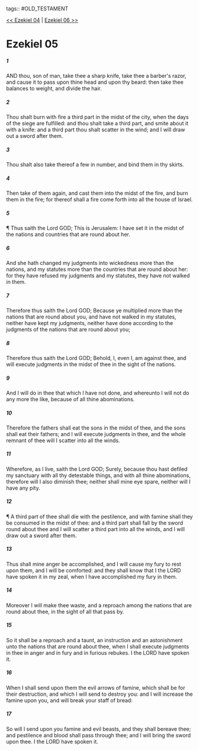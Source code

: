 tags:: #OLD_TESTAMENT

[<< Ezekiel 04](OLD_TESTAMENT/26_Ezekiel/Ezekiel_04.md) | [Ezekiel 06 >>](OLD_TESTAMENT/26_Ezekiel/Ezekiel_06.md)

# Ezekiel 05

##### 1

AND thou, son of man, take thee a sharp knife, take thee a barber's razor, and cause it to pass upon thine head and upon thy beard: then take thee balances to weight, and divide the hair.

##### 2

Thou shalt burn with fire a third part in the midst of the city, when the days of the siege are fulfilled: and thou shalt take a third part, and smite about it with a knife: and a third part thou shalt scatter in the wind; and I will draw out a sword after them.

##### 3

Thou shalt also take thereof a few in number, and bind them in thy skirts.

##### 4

Then take of them again, and cast them into the midst of the fire, and burn them in the fire; for thereof shall a fire come forth into all the house of Israel.

##### 5

¶ Thus saith the Lord GOD; This is Jerusalem: I have set it in the midst of the nations and countries that are round about her.

##### 6

And she hath changed my judgments into wickedness more than the nations, and my statutes more than the countries that are round about her: for they have refused my judgments and my statutes, they have not walked in them.

##### 7

Therefore thus saith the Lord GOD; Because ye multiplied more than the nations that are round about you, and have not walked in my statutes, neither have kept my judgments, neither have done according to the judgments of the nations that are round about you;

##### 8

Therefore thus saith the Lord GOD; Behold, I, even I, am against thee, and will execute judgments in the midst of thee in the sight of the nations.

##### 9

And I will do in thee that which I have not done, and whereunto I will not do any more the like, because of all thine abominations.

##### 10

Therefore the fathers shall eat the sons in the midst of thee, and the sons shall eat their fathers; and I will execute judgments in thee, and the whole remnant of thee will I scatter into all the winds.

##### 11

Wherefore, as I live, saith the Lord GOD; Surely, because thou hast defiled my sanctuary with all thy detestable things, and with all thine abominations, therefore will I also diminish thee; neither shall mine eye spare, neither will I have any pity.

##### 12

¶ A third part of thee shall die with the pestilence, and with famine shall they be consumed in the midst of thee: and a third part shall fall by the sword round about thee and I will scatter a third part into all the winds, and I will draw out a sword after them.

##### 13

Thus shall mine anger be accomplished, and I will cause my fury to rest upon them, and I will be comforted: and they shall know that I the LORD have spoken it in my zeal, when I have accomplished my fury in them.

##### 14

Moreover I will make thee waste, and a reproach among the nations that are round about thee, in the sight of all that pass by.

##### 15

So it shall be a reproach and a taunt, an instruction and an astonishment unto the nations that are round about thee, when I shall execute judgments in thee in anger and in fury and in furious rebukes. I the LORD have spoken it.

##### 16

When I shall send upon them the evil arrows of famine, which shall be for their destruction, and which I will send to destroy you: and I will increase the famine upon you, and will break your staff of bread:

##### 17

So will I send upon you famine and evil beasts, and they shall bereave thee; and pestilence and blood shall pass through thee; and I will bring the sword upon thee. I the LORD have spoken it.
